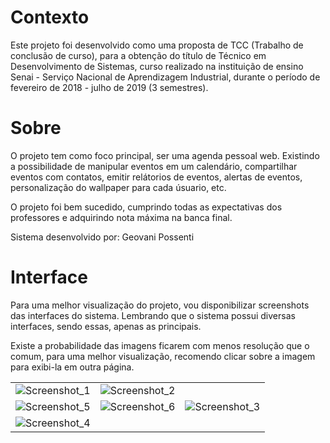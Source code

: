 # Contexto 

Este projeto foi desenvolvido como uma proposta de TCC (Trabalho de conclusão de curso), para a obtenção do título de Técnico em Desenvolvimento de Sistemas, curso realizado na instituição de ensino Senai - Serviço Nacional de Aprendizagem Industrial, durante o período de fevereiro de 2018 - julho de 2019 (3 semestres).

# Sobre 

O projeto tem como foco principal, ser uma agenda pessoal web. Existindo a possibilidade de manipular eventos em um calendário, compartilhar eventos com contatos, emitir relátorios de eventos, alertas de eventos, personalização do wallpaper para cada úsuario, etc. 

O projeto foi bem sucedido, cumprindo todas as expectativas dos professores e adquirindo nota máxima na banca final. 

Sistema desenvolvido por: Geovani Possenti

# Interface

Para uma melhor visualização do projeto, vou disponibilizar screenshots das interfaces do sistema. Lembrando que o sistema possui diversas interfaces, sendo essas, apenas as principais.

Existe a probabilidade das imagens ficarem com menos resolução que o comum, para uma melhor visualização, recomendo clicar sobre a imagem para exibi-la em outra página.

| | | |
|:-------------------------:|:-------------------------:|:-------------------------:|
| ![Screenshot_1](https://user-images.githubusercontent.com/79884348/118381362-884c9280-b5c0-11eb-9904-50144a8da83a.png) |![Screenshot_2](https://user-images.githubusercontent.com/79884348/118381364-8da9dd00-b5c0-11eb-9579-87f6fb467ac1.png) 
| ![Screenshot_5](https://user-images.githubusercontent.com/79884348/118381368-99959f00-b5c0-11eb-8680-e38a3e729182.png) | ![Screenshot_6](https://user-images.githubusercontent.com/79884348/118381370-9ac6cc00-b5c0-11eb-82d6-d1d291d3730d.png) | ![Screenshot_3](https://user-images.githubusercontent.com/79884348/118381372-9d292600-b5c0-11eb-8065-d092e570c8e5.png) 
| ![Screenshot_4](https://user-images.githubusercontent.com/79884348/118381376-9f8b8000-b5c0-11eb-8105-e43796747e37.png)



